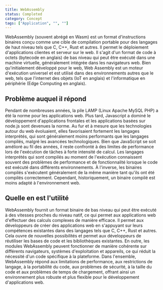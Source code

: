 ```yaml
---
title: WebAssembly
status: Completed
category: Concept
tags: ["Application", "", ""]
---
```


WebAssembly (souvent abrégé en Wasm) est un format d'instructions binaires conçu comme une cible de compilation portable pour des langages de haut niveau tels que C, C++, Rust et autres. Il permet le déploiement d'applications clientes et serveur sur le web.
Il s'agit d'un format de code à octets (bytecode en anglais) de bas niveau qui peut être exécuté dans une machine virtuelle, généralement intégrée dans les navigateurs web. Bien qu'initialement développé pour le web, Web Assembly est un moteur d'exécution universel et est utilisé dans des environnements autres que le web, tels que l'internet des objets (IoT en anglais) et l'informatique en périphérie (Edge Computing en anglais).

## Problème auquel il répond

Pendant de nombreuses années, la pile LAMP (Linux Apache MySQL PHP) a été la norme pour les applications web. Plus tard, Javascript a dominé le développement d'applications frontales et les applications basées sur node.js sont devenues la norme. Au fur et à mesure que les technologies autour du web évoluaient, elles favorisaient fortement les langages interprétés, qui sont généralement moins performants que les langages compilés, malgré les avancées technologiques.
Bien que JavaScript se soit amélioré au fil des années, il reste confronté à des limites de performance lors de l'exécution de tâches à forte intensité de calcul.
Les langages interprétés qui sont compilés au moment de l'exécution connaissent souvent des problèmes de performance et de fonctionnalité lorsque le code est exécuté dans différents environnements. À l'inverse, les binaires compilés s'exécutent généralement de la même manière tant qu'ils ont été compilés correctement. Cependant, historiquement, un binaire compilé est moins adapté à l'environnement web.

## Quelle en est l'utilité

WebAssembly fournit un format binaire de bas niveau qui peut être exécuté à des vitesses proches du niveau natif, ce qui permet aux applications web d'effectuer des calculs complexes de manière efficace.
Il permet aux développeurs de créer des applications web en s'appuyant sur leurs compétences existantes dans des langages tels que C, C++, Rust et autres.
Cela ouvre de nouvelles possibilités et permet aux développeurs de réutiliser les bases de code et les bibliothèques existantes.
En outre, les modules WebAssembly peuvent fonctionner de manière cohérente sur différents navigateurs, systèmes d'exploitation et appareils, ce qui réduit la nécessité d'un code spécifique à la plateforme.
Dans l'ensemble, WebAssembly répond aux limitations de performance, aux restrictions de langage, à la portabilité du code, aux problèmes de sécurité, à la taille du code et aux problèmes de temps de chargement, offrant ainsi un environnement plus robuste et plus flexible pour le développement d'applications web.
